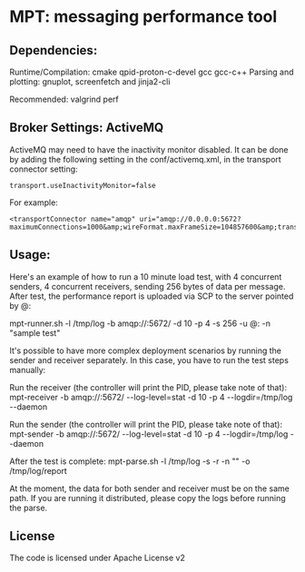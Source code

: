 MPT: messaging performance tool
============


Dependencies:
----
Runtime/Compilation: cmake qpid-proton-c-devel gcc gcc-c++
Parsing and plotting: gnuplot, screenfetch and jinja2-cli


Recommended:
valgrind perf

Broker Settings: ActiveMQ
----


ActiveMQ may need to have the inactivity monitor disabled. It can be done by
adding the following setting in the conf/activemq.xml, in the transport connector
setting:

```
transport.useInactivityMonitor=false
```

For example:

```
<transportConnector name="amqp" uri="amqp://0.0.0.0:5672?maximumConnections=1000&amp;wireFormat.maxFrameSize=104857600&amp;transport.useInactivityMonitor=false"/>
```


Usage:
----

Here's an example of how to run a 10 minute load test, with 4 concurrent senders,
4 concurrent receivers, sending 256 bytes of data per message. After test, the
performance report is uploaded via SCP to the server pointed by <user>@<host>:<path>

mpt-runner.sh -l /tmp/log -b amqp://<amqp server>:5672/<queue name> -d 10 -p 4 -s 256 -u <user>@<host>:<path> -n "sample test"

It's possible to have more complex deployment scenarios by running the sender and receiver separately. In this case, you have to
run the test steps manually:

Run the receiver (the controller will print the PID, please take note of that):
mpt-receiver -b amqp://<amqp server>:5672/<queue name> --log-level=stat -d 10 -p 4 --logdir=/tmp/log --daemon

Run the sender (the controller will print the PID, please take note of that):
mpt-sender -b amqp://<amqp server>:5672/<queue name> --log-level=stat -d 10 -p 4 --logdir=/tmp/log --daemon

After the test is complete:
mpt-parse.sh -l /tmp/log -s <sender PID> -r <receiver PID> -n "<sample test>" -o /tmp/log/report

At the moment, the data for both sender and receiver must be on the same path. If you are running it distributed, please copy the logs before running the parse.


License
----

The code is licensed under Apache License v2